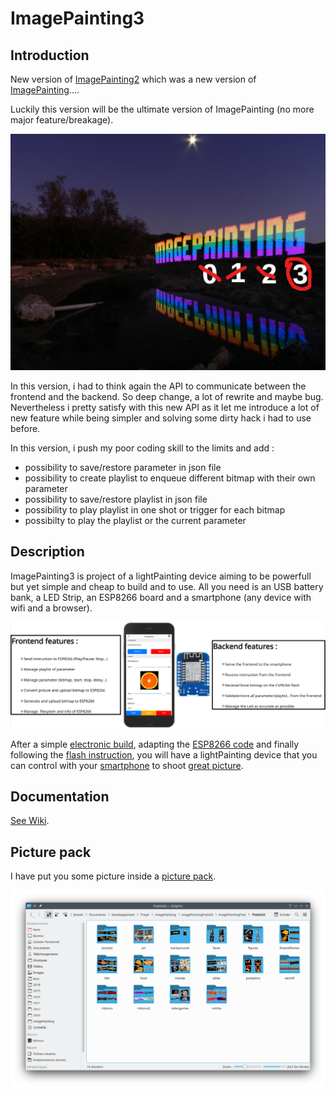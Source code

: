 # ImagePainting3

## Introduction

New version of [ImagePainting2](https://github.com/jbreizh/imagePainting2) which was a new version of [ImagePainting](https://github.com/jbreizh/ImagePainting).... 

Luckily this version will be the ultimate version of ImagePainting (no more major feature/breakage).

![README01](images/readme01.png?raw=true "readme01")

In this version, i had to think again the API to communicate between the frontend and the backend. So deep change, a lot of rewrite and maybe bug. Nevertheless i pretty satisfy with this new API as it let me introduce a lot of new feature while being simpler and solving some dirty hack i had to use before.

In this version, i push my poor coding skill to the limits and add :

* possibility to save/restore parameter in json file
* possibility to create playlist to enqueue different bitmap with their own parameter
* possibility to save/restore playlist in json file
* possibility to play playlist in one shot or trigger for each bitmap
* possibilty to play the playlist or the current parameter

## Description

ImagePainting3 is project of a lightPainting device aiming to be powerfull but yet simple and cheap to build and to use. All you need is an USB battery bank, a LED Strip, an ESP8266 board and a smartphone (any device with wifi and a browser).

![README02](images/readme02.png?raw=true "readme02")

After a simple [electronic build](https://github.com/jbreizh/ImagePainting3/wiki/Build-electronic), adapting the [ESP8266 code](https://github.com/jbreizh/ImagePainting3/wiki/Backend-code) and finally following the [flash instruction](https://github.com/jbreizh/Imagepainting3/wiki/Flash-instruction), you will have a lightPainting device that you can control with your [smartphone](https://github.com/jbreizh/ImagePainting3/wiki/Frontend-Manual) to shoot [great picture](https://github.com/jbreizh/Imagepainting3/wiki/Examples).

## Documentation

[See Wiki](https://github.com/jbreizh/Imagepainting3/wiki).

## Picture pack

I have put you some picture inside a [picture pack](https://github.com/jbreizh/imagePaintingPack).

![README03](images/readme03.png?raw=true "readme03")
